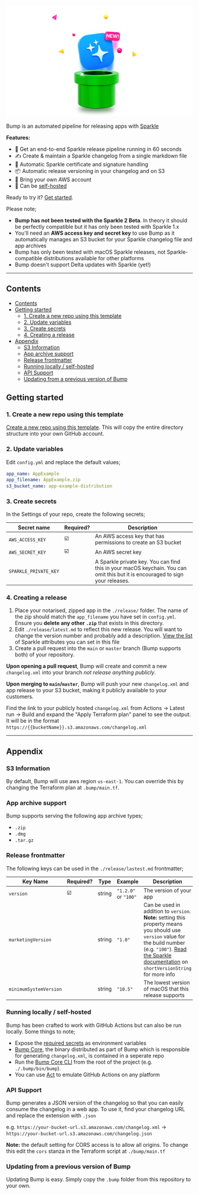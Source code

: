 
![](.bump/assets/artwork.png)

Bump is an automated pipeline for releasing apps with [Sparkle](https://sparkle-project.org)

**Features:**

* 🚀  Get an end-to-end Sparkle release pipeline running in 60 seconds
* ✍️  Create & maintain a Sparkle changelog from a single markdown file
* 🔐  Automatic Sparkle certificate and signature handling
* 📦  Automatic release versioning in your changelog and on S3
* 🔑  Bring your own AWS account
* 🚐  Can be [self-hosted](#running-locally--self-hosted)

Ready to try it? [Get started](#getting-started).

Please note;

* **Bump has not been tested with the Sparkle 2 Beta**. In theory it should be perfectly compatible but it has only been tested with Sparkle 1.x
* You'll need an **AWS access key and secret key** to use Bump as it automatically manages an S3 bucket for your Sparkle changelog file and app archives
* Bump has only been tested with macOS Sparkle releases, not Sparkle-compatible distributions available for other platforms
* Bump doesn't support Delta updates with Sparkle (yet!)

---

## Contents

- [Contents](#contents)
- [Getting started](#getting-started)
  - [1. Create a new repo using this template](#1-create-a-new-repo-using-this-template)
  - [2. Update variables](#2-update-variables)
  - [3. Create secrets](#3-create-secrets)
  - [4. Creating a  release](#4-creating-a--release)
- [Appendix](#appendix)
  - [S3 Information](#s3-information)
  - [App archive support](#app-archive-support)
  - [Release frontmatter](#release-frontmatter)
  - [Running locally / self-hosted](#running-locally--self-hosted)
  - [API Support](#api-support)
  - [Updating from a previous version of Bump](#updating-from-a-previous-version-of-bump)

## Getting started

### 1. Create a new repo using this template

[Create a new repo using this template](https://github.com/replay-software/bump/generate). This will copy the entire directory structure into your own GitHub account.

### 2. Update variables

Edit `config.yml` and replace the default values;

```yaml
app_name: AppExample 
app_filename: AppExample.zip
s3_bucket_name: app-example-distribution
```

### 3. Create secrets

In the Settings of your repo, create the following secrets;

| Secret name           | Required? | Description                                                                                                                    |
|-----------------------|-----------|--------------------------------------------------------------------------------------------------------------------------------|
| `AWS_ACCESS_KEY`      |     ☑️     | An AWS access key that has permissions to create an S3 bucket                                                                  |
| `AWS_SECRET_KEY`      |     ☑️     | An AWS secret key                                                                                                              |
| `SPARKLE_PRIVATE_KEY` |           | A Sparkle private key. You can find this in your macOS keychain. You can omit this but it is encouraged to sign your releases. |

### 4. Creating a  release

1. Place your notarised, zipped app in the `./release/` folder. The name of the zip should match the `app_filename` you have set in `config.yml`. Ensure you **delete any other `.zip`** that exists in this directory.
2. Edit `./release/latest.md` to reflect this new release. You will want to change the version number and probably add a description. [View the list](#release-frontmatter) of Sparkle attributes you can set in this file
3. Create a pull request into the `main` or `master` branch (Bump supports both) of your repository. 

**Upon opening a pull request**, Bump will create and commit a new `changelog.xml` into your branch *not release anything publicly*.

**Upon merging to `main`/`master`**, Bump will push your new `changelog.xml` and app release to your S3 bucket, making it publicly available to your customers.

Find the link to your publicly hosted `changelog.xml` from Actions → Latest run → Build and expand the "Apply Terraform plan" panel to see the output. It will be in the format `https://{{bucketName}}.s3.amazonaws.com/changelog.xml`


---

## Appendix

### S3 Information

By default, Bump will use aws region `us-east-1`. You can override this by changing the Terraform plan at `.bump/main.tf`.

### App archive support

Bump supports serving the following app archive types;

* `.zip`
* `.dmg`
* `.tar.gz`

### Release frontmatter

The following keys can be used in the `./release/lastest.md` frontmatter;

| Key Name               | Required? | Type   | Example              | Description                                                                                                                                    |
|------------------------|-----------|--------|----------------------|------------------------------------------------------------------------------------------------------------------------------------------------|
| `version`              | ☑️         | string | `"1.2.0"` or `"100"` | The version of your app                                                                                                                        |
| `marketingVersion`     |           | string | `"1.0"`              | Can be used in addition to `version`. **Note:** setting this property means you should use `version` value for the build number (e.g. `"100"`). [Read the Sparkle documentation](https://sparkle-project.org/documentation/publishing/#publishing-an-update) on `shortVersionString` for more info |
| `minimumSystemVersion` |           | string | `"10.5"`             | The lowest version of macOS that this release supports                                                                                         |

### Running locally / self-hosted

Bump has been crafted to work with GitHub Actions but can also be run locally. Some things to note;

* Expose the [required secrets](#3-create-secrets) as environment variables
* [Bump Core](https://github.com/replay-software/bump-core), the binary distributed as part of Bump which is responsible for generating `changelog.xml`, is contained in a seperate repo
* Run the [Bump Core CLI](https://github.com/replay-software/bump-core) from the root of the project (e.g. `./.bump/bin/bump`). 
* You can use [Act](https://github.com/nektos/act) to emulate GitHub Actions on any platform

### API Support

Bump generates a JSON version of the changelog so that you can easily consume the changelog in a web app. To use it, find your changelog URL and replace the extension with `.json`

e.g. `https://your-bucket-url.s3.amazonaws.com/changelog.xml` → `https://your-bucket-url.s3.amazonaws.com/changelog.json`

**Note:** the default setting for CORS access is to allow all origins. To change this edit the `cors` stanza in the Terraform script at `./bump/main.tf`

### Updating from a previous version of Bump

Updating Bump is easy. Simply copy the `.bump` folder from this repository to your own.
